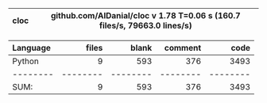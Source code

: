 cloc|github.com/AlDanial/cloc v 1.78  T=0.06 s (160.7 files/s, 79663.0 lines/s)
--- | ---

Language|files|blank|comment|code
:-------|-------:|-------:|-------:|-------:
Python|9|593|376|3493
--------|--------|--------|--------|--------
SUM:|9|593|376|3493
